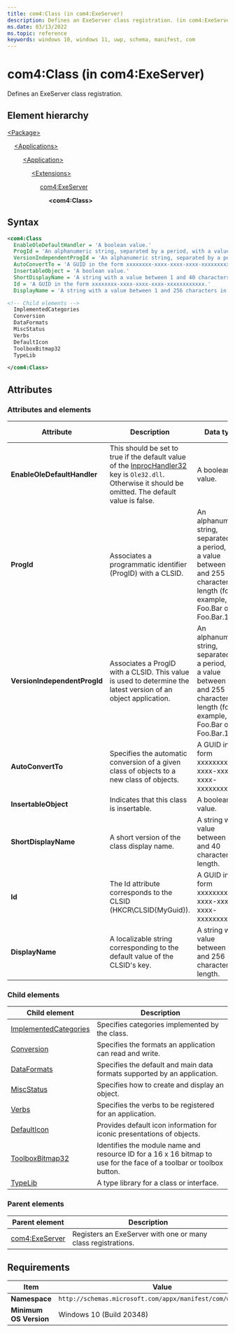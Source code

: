 ```yaml
---
title: com4:Class (in com4:ExeServer)
description: Defines an ExeServer class registration. (in com4:ExeServer)
ms.date: 03/13/2022
ms.topic: reference
keywords: windows 10, windows 11, uwp, schema, manifest, com
---
```


# com4:Class (in com4:ExeServer)

Defines an ExeServer class registration.

## Element hierarchy

[\<Package\>](element-package.md)

&nbsp;&nbsp;&nbsp;&nbsp;[\<Applications\>](element-applications.md)

&nbsp;&nbsp;&nbsp;&nbsp; &nbsp;&nbsp;&nbsp;&nbsp;[\<Application\>](element-application.md)

&nbsp;&nbsp;&nbsp;&nbsp; &nbsp;&nbsp;&nbsp;&nbsp; &nbsp;&nbsp;&nbsp;&nbsp;[\<Extensions\>](element-1-extensions.md)

&nbsp;&nbsp;&nbsp;&nbsp; &nbsp;&nbsp;&nbsp;&nbsp; &nbsp;&nbsp;&nbsp;&nbsp; &nbsp;&nbsp;&nbsp;&nbsp;[com4:ExeServer](element-com4-exeserver.md)

&nbsp;&nbsp;&nbsp;&nbsp; &nbsp;&nbsp;&nbsp;&nbsp; &nbsp;&nbsp;&nbsp;&nbsp; &nbsp;&nbsp;&nbsp;&nbsp; &nbsp;&nbsp;&nbsp;&nbsp;**\<com4:Class\>**

## Syntax

```xml
<com4:Class
  EnableOleDefaultHandler = 'A boolean value.'
  ProgId = 'An alphanumeric string, separated by a period, with a value between 1 and 255 characters in length (for example, Foo.Bar or Foo.Bar.1).'
  VersionIndependentProgId = 'An alphanumeric string, separated by a period, with a value between 1 and 255 characters in length (for example, Foo.Bar or Foo.Bar.1).'
  AutoConvertTo = 'A GUID in the form xxxxxxxx-xxxx-xxxx-xxxx-xxxxxxxxxxxx.'
  InsertableObject = 'A boolean value.'
  ShortDisplayName = 'A string with a value between 1 and 40 characters in length.'
  Id = 'A GUID in the form xxxxxxxx-xxxx-xxxx-xxxx-xxxxxxxxxxxx.'
  DisplayName = 'A string with a value between 1 and 256 characters in length. This string is localizable.' >

<!-- Child elements -->
  ImplementedCategories
  Conversion
  DataFormats
  MiscStatus
  Verbs
  DefaultIcon
  ToolboxBitmap32
  TypeLib

</com4:Class>
```

## Attributes

### Attributes and elements

| Attribute | Description | Data type | Required | Default value |
|-|-|-|-|-|
| **EnableOleDefaultHandler** | This should be set to true if the default value of the [InprocHandler32](/windows/win32/com/inprochandler32) key is `Ole32.dll`. Otherwise it should be omitted. The default value is false. | A boolean value. | Yes |  |
| **ProgId** | Associates a programmatic identifier (ProgID) with a CLSID. | An alphanumeric string, separated by a period, with a value between 1 and 255 characters in length (for example, Foo.Bar or Foo.Bar.1). | No |  |
| **VersionIndependentProgId** | Associates a ProgID with a CLSID. This value is used to determine the latest version of an object application. | An alphanumeric string, separated by a period, with a value between 1 and 255 characters in length (for example, Foo.Bar or Foo.Bar.1). | No |  |
| **AutoConvertTo** | Specifies the automatic conversion of a given class of objects to a new class of objects. | A GUID in the form xxxxxxxx-xxxx-xxxx-xxxx-xxxxxxxxxxxx. | No |  |
| **InsertableObject** | Indicates that this class is insertable. | A boolean value. | No |  |
| **ShortDisplayName** | A short version of the class display name. | A string with a value between 1 and 40 characters in length. | No |  |
| **Id** | The Id attribute corresponds to the CLSID (HKCR\CLSID\{MyGuid}). | A GUID in the form xxxxxxxx-xxxx-xxxx-xxxx-xxxxxxxxxxxx. | Yes |  |
| **DisplayName** | A localizable string corresponding to the default value of the CLSID's key. | A string with a value between 1 and 256 characters in length. | No |  |

### Child elements

| Child element | Description |
|-|-|
| [ImplementedCategories](element-com4-implementedcategories.md) | Specifies categories implemented by the class. |
| [Conversion](element-com4-conversion.md) | Specifies the formats an application can read and write. |
| [DataFormats](element-com4-dataformats.md) | Specifies the default and main data formats supported by an application. |
| [MiscStatus](element-com4-miscstatus.md) | Specifies how to create and display an object. |
| [Verbs](element-com4-verbs.md) | Specifies the verbs to be registered for an application. |
| [DefaultIcon](element-com4-defaulticon.md) | Provides default icon information for iconic presentations of objects. |
| [ToolboxBitmap32](element-com4-toolboxbitmap32.md) | Identifies the module name and resource ID for a 16 x 16 bitmap to use for the face of a toolbar or toolbox button. |
| [TypeLib](element-com4-class-typelib.md) | A type library for a class or interface. |

### Parent elements

| Parent element | Description |
|-|-|
| [com4:ExeServer](element-com4-exeserver.md) | Registers an ExeServer with one or many class registrations. |

## Requirements

| Item | Value |
|--|--|
| **Namespace** | `http://schemas.microsoft.com/appx/manifest/com/windows10/4` |
| **Minimum OS Version** | Windows 10 (Build 20348) |
